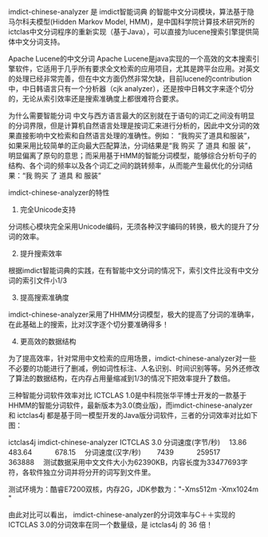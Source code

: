 imdict-chinese-analyzer 是 imdict智能词典 的智能中文分词模块，算法基于隐马尔科夫模型(Hidden Markov Model, HMM)，是中国科学院计算技术研究所的ictclas中文分词程序的重新实现（基于Java），可以直接为lucene搜索引擎提供简体中文分词支持。

Apache Lucene的中文分词
Apache Lucene是java实现的一个高效的文本搜索引擎软件，它适用于几乎所有要求全文检索的应用项目，尤其是跨平台应用。对英文的处理已经非常完善，但在中文方面仍然非常欠缺，目前lucene的contribution中，中日韩语言只有一个分析器（cjk analyzer），还是按中日韩文字来逐个切分的，无论从索引效率还是搜索准确度上都很难符合要求。

为什么需要智能分词
中文与西方语言最大的区别就在于语句的词汇之间没有明显的分词界限，但是计算机自然语言处理是按词汇来进行分析的，因此中文分词的效果直接影响中文检索和自然语言处理的准确性。例如： “我购买了道具和服装”，如果采用比较简单的正向最大匹配算法，分词结果是“我 购买 了 道具 和服 装”，明显偏离了原句的意思；而采用基于HMM的智能分词模型，能够综合分析句子的结构、各个词的频率以及各个词汇之间的跳转频率，从而能产生最优化的分词结果：“我 购买 了 道具 和 服装”

imdict-chinese-analyzer的特性
1. 完全Unicode支持

分词核心模块完全采用Unicode编码，无须各种汉字编码的转换，极大的提升了分词的效率。

2. 提升搜索效率

根据imdict智能词典的实践，在有智能中文分词的情况下，索引文件比没有中文分词的索引文件小1/3

3. 提高搜索准确度

imdict-chinese-analyzer采用了HHMM分词模型，极大的提高了分词的准确率，在此基础上的搜索，比对汉字逐个切分要准确得多！

4. 更高效的数据结构

为了提高效率，针对常用中文检索的应用场景，imdict-chinese-analyzer对一些不必要的功能进行了删减，例如词性标注、人名识别、时间识别等等。另外还修改了算法的数据结构，在内存占用量缩减到1/3的情况下把效率提升了数倍。

三种智能分词软件效率对比
ICTCLAS 1.0是中科院张华平博士开发的一款基于HHMM的智能分词软件，最新版本为3.0(商业版)，而imdict-chinese-analyzer 和 ictclas4j 都是基于同一模型开发的Java版分词软件，三者的分词效率对比如下图：



ictclas4j	imdict-chinese-analyzer	ICTCLAS 3.0
分词速度(字节/秒)	　13.86　	　　483.64　　	　678.15　
分词速度(汉字/秒)　	　7439　	　　259517　　	　363888　
测试数据采用中文文件大小为62390KB，内容长度为33477693字符，各软件独立分词并将分开的词写到文件里。

测试环境为：酷睿E7200双核，内存2G，JDK参数为："-Xms512m -Xmx1024m "

由此对比可以看出， imdict-chinese-analyzer的分词效率与C＋＋实现的ICTCLAS 3.0的分词效率在同一个数量级，是 ictclas4j 的 36 倍！
